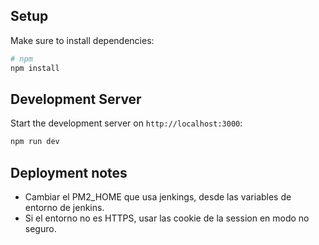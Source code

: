 ## Setup

Make sure to install dependencies:

```bash
# npm
npm install
```

## Development Server

Start the development server on `http://localhost:3000`:

```bash
npm run dev
```


## Deployment notes
- Cambiar el PM2_HOME que usa jenkings, desde las variables de entorno de jenkins.
- Si el entorno no es HTTPS, usar las cookie de la session en modo no seguro.
